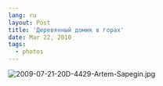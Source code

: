 ```yaml
---
lang: ru
layout: Post
title: 'Деревянный домик в горах'
date: Mar 22, 2010
tags:
  - photos
---
```


![2009-07-21-20D-4429-Artem-Sapegin.jpg](photo://428)
